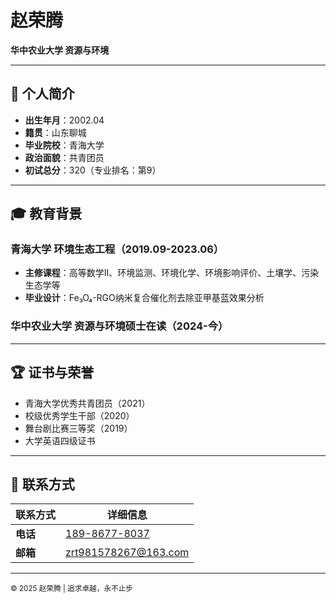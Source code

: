 # 赵荣腾

**华中农业大学 资源与环境**  

---

## 📌 个人简介
- **出生年月**：2002.04  
- **籍贯**：山东聊城  
- **毕业院校**：青海大学  
- **政治面貌**：共青团员  
- **初试总分**：320（专业排名：第9）

---

## 🎓 教育背景

### 青海大学 环境生态工程（2019.09-2023.06）
- **主修课程**：高等数学Ⅱ、环境监测、环境化学、环境影响评价、土壤学、污染生态学等  
- **毕业设计**：Fe₃O₄-RGO纳米复合催化剂去除亚甲基蓝效果分析  

### 华中农业大学 资源与环境硕士在读（2024-今）

---

## 🏆 证书与荣誉
- 青海大学优秀共青团员（2021）  
- 校级优秀学生干部（2020）  
- 舞台剧比赛三等奖（2019）  
- 大学英语四级证书  

---

## 📮 联系方式
| 联系方式 | 详细信息 |
|----------|----------|
| **电话** | [189-8677-8037](tel:18986778037) |
| **邮箱** | [zrt981578267@163.com](mailto:zrt981578267@163.com) |

---

<small>© 2025 赵荣腾 | 追求卓越，永不止步</small>
